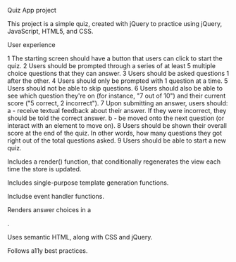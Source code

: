 Quiz App project

This project is a simple quiz, created with jQuery to practice using jQuery, JavaScript, HTML5, and CSS.

User experience 

1 The starting screen should have a button that users can click to start the quiz.
2 Users should be prompted through a series of at least 5 multiple choice questions that they can answer.
3 Users should be asked questions 1 after the other.
4 Users should only be prompted with 1 question at a time.
5 Users should not be able to skip questions.
6 Users should also be able to see which question they're on (for instance, "7 out of 10") and their current score ("5 correct, 2 incorrect").
7 Upon submitting an answer, users should:
a - receive textual feedback about their answer. If they were incorrect, they should be told the correct answer.
b - be moved onto the next question (or interact with an element to move on).
8 Users should be shown their overall score at the end of the quiz. In other words, how many questions they got right out of the total questions asked.
9 Users should be able to start a new quiz.


Includes a render() function, that conditionally regenerates the view each time the store is updated.

Includes single-purpose template generation functions.

Includse event handler functions.

Renders answer choices in a <form>.

Uses semantic HTML, along with CSS and jQuery.

Follows a11y best practices.

